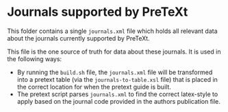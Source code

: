 # Journals supported by PreTeXt

This folder contains a single `journals.xml` file which holds all relevant data about the journals currently supported by PreTeXt.

This file is the one source of truth for data about these journals.  It is used in the following ways:

- By running the `build.sh` file, the `journals.xml` file will be transformed into a pretext table (via the `journals-to-table.xsl` file) that is placed in the correct location for when the pretext guide is built.
- The pretext script parses `journals.xml` to find the correct latex-style to apply based on the journal code provided in the authors publication file.

